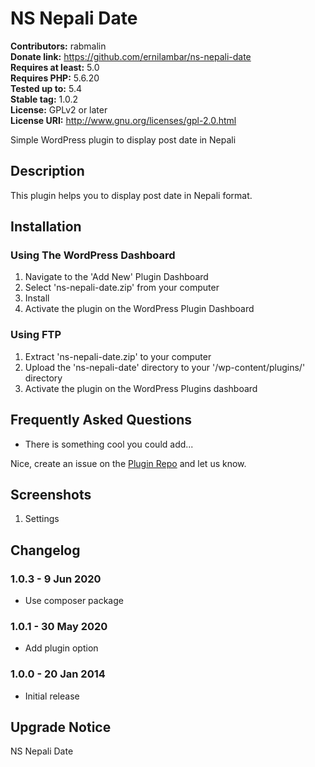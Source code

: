 # NS Nepali Date 

**Contributors:** rabmalin  
**Donate link:** https://github.com/ernilambar/ns-nepali-date  
**Requires at least:** 5.0  
**Requires PHP:** 5.6.20  
**Tested up to:** 5.4  
**Stable tag:** 1.0.2  
**License:** GPLv2 or later  
**License URI:** http://www.gnu.org/licenses/gpl-2.0.html  

Simple WordPress plugin to display post date in Nepali

## Description 

This plugin helps you to display post date in Nepali format.

## Installation 

### Using The WordPress Dashboard 

1. Navigate to the 'Add New' Plugin Dashboard
2. Select 'ns-nepali-date.zip' from your computer
3. Install
4. Activate the plugin on the WordPress Plugin Dashboard

### Using FTP

1. Extract 'ns-nepali-date.zip' to your computer
2. Upload the 'ns-nepali-date' directory to your '/wp-content/plugins/' directory
3. Activate the plugin on the WordPress Plugins dashboard

## Frequently Asked Questions 

* There is something cool you could add...

Nice, create an issue on the [Plugin Repo](https://github.com/ernilambar/ns-nepali-date/issues) and let us know.

## Screenshots 

1. Settings

## Changelog 

### 1.0.3 - 9 Jun 2020 

* Use composer package

### 1.0.1 - 30 May 2020 

* Add plugin option

### 1.0.0 - 20 Jan 2014 

* Initial release

## Upgrade Notice

NS Nepali Date
